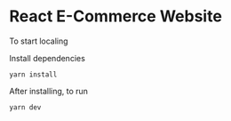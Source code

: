 # React E-Commerce Website

To start localing

Install dependencies

```
yarn install
```

After installing, to run

```
yarn dev
```
